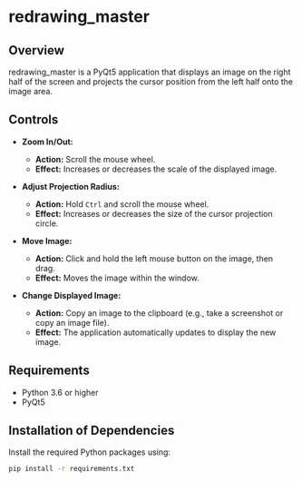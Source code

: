# redrawing_master

## Overview

redrawing_master is a PyQt5 application that displays an image on the right half of the screen and projects the cursor
position from the left half onto the image area.

## Controls

- **Zoom In/Out:**
    - **Action:** Scroll the mouse wheel.
    - **Effect:** Increases or decreases the scale of the displayed image.

- **Adjust Projection Radius:**
    - **Action:** Hold `Ctrl` and scroll the mouse wheel.
    - **Effect:** Increases or decreases the size of the cursor projection circle.

- **Move Image:**
    - **Action:** Click and hold the left mouse button on the image, then drag.
    - **Effect:** Moves the image within the window.

- **Change Displayed Image:**
    - **Action:** Copy an image to the clipboard (e.g., take a screenshot or copy an image file).
    - **Effect:** The application automatically updates to display the new image.

## Requirements

- Python 3.6 or higher
- PyQt5

## Installation of Dependencies

Install the required Python packages using:

```bash
pip install -r requirements.txt
```
